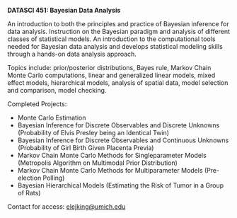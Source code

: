**DATASCI 451: Bayesian Data Analysis**

An introduction to both the principles and practice of Bayesian inference for data analysis. Instruction on the Bayesian paradigm and analysis of different classes of statistical models. An introduction to the computational tools needed for Bayesian data analysis and develops statistical modeling skills through a hands-on data analysis approach. 

Topics include: prior/posterior distributions, Bayes rule, Markov Chain Monte Carlo computations, linear and generalized linear models, mixed effect models, hierarchical models, analysis of spatial data, model selection and comparison, model checking.

Completed Projects:

- Monte Carlo Estimation
- Bayesian Inference for Discrete Observables and Discrete Unknowns (Probability of Elvis Presley being an Identical Twin)
- Bayesian Inference for Discrete Observables and Continuous Unknowns (Probability of Girl Birth Given Placenta Previa)
- Markov Chain Monte Carlo Methods for Singleparameter Models (Metropolis Algorithm on Multimodal Prior Distribution)
- Markov Chain Monte Carlo Methods for Multiparameter Models (Pre-election Polling)
- Bayesian Hierarchical Models (Estimating the Risk of Tumor in a Group of Rats)
  
Contact for access: elejking@umich.edu
